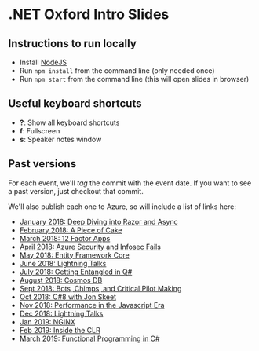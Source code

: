 # .NET Oxford Intro Slides

## Instructions to run locally

* Install [NodeJS](https://nodejs.org/)
* Run `npm install` from the command line (only needed once)
* Run `npm start` from the command line (this will open slides in browser)

## Useful keyboard shortcuts

* **?**: Show all keyboard shortcuts
* **f**: Fullscreen
* **s**: Speaker notes window

## Past versions

For each event, we'll _tag_ the commit with the event date. If you want to see a past version, just checkout that commit.

We'll also publish each one to Azure, so will include a list of links here:

* [January 2018: Deep Diving into Razor and Async](https://dotnetoxfordslides-2018-01-16.azurewebsites.net)
* [February 2018: A Piece of Cake](https://dotnetoxfordslides-2018-02-06.azurewebsites.net)
* [March 2018: 12 Factor Apps](https://dotnetoxfordslides-2018-03-13.azurewebsites.net/)
* [April 2018: Azure Security and Infosec Fails](https://dotnetoxfordslides-2018-04-24.azurewebsites.net/)
* [May 2018: Entity Framework Core](https://dotnetoxfordslides-2018-05-08.azurewebsites.net/)
* [June 2018: Lightning Talks](https://dotnetoxfordslides-2018-06-05.azurewebsites.net/)
* [July 2018: Getting Entangled in Q#](https://dotnetoxfordslides-2018-07-03.azurewebsites.net/)
* [August 2018: Cosmos DB](https://dotnetoxfordslides-2018-08-07.azurewebsites.net/)
* [Sept 2018: Bots, Chimps, and Critical Pilot Making](https://dotnetoxfordslides-2018-09-11.azurewebsites.net/)
* [Oct 2018: C#8 with Jon Skeet](https://dotnetoxfordslides-2018-10-09.azurewebsites.net/)
* [Nov 2018: Performance in the Javascript Era](https://dotnetoxfordslides-2018-11-13.azurewebsites.net/)
* [Dec 2018: Lightning Talks](https://dotnetoxfordslides-2018-12-11.azurewebsites.net/)
* [Jan 2019: NGINX](https://dotnetoxfordslides-2019-01-08.azurewebsites.net/)
* [Feb 2019: Inside the CLR](https://dotnetoxfordslides-2019-02-12.azurewebsites.net/)
* [March 2019: Functional Programming in C#](https://dotnetoxfordslides-2019-03-12.azurewebsites.net/)
